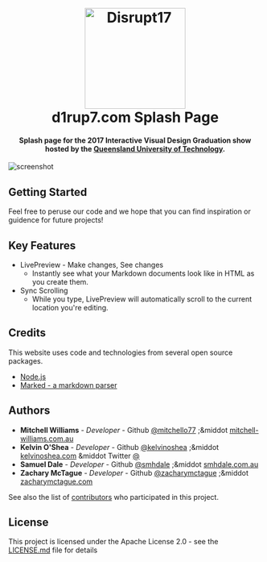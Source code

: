 <h1 align="center">
  <br>
  <a href="https://d1rup7.com"><img src="#" alt="Disrupt17" width="200"></a>
  <br>
  d1rup7.com Splash Page
  <br>
</h1>

<h4 align="center">Splash page for the 2017 Interactive Visual Design Graduation show hosted by the <a href="https://www.qut.edu.au/" target="_blank">Queensland University of Technology</a>.</h4>

![screenshot](#)


## Getting Started
Feel free to peruse our code and we hope that you can find inspiration or guidence for future projects!

## Key Features

* LivePreview - Make changes, See changes
  - Instantly see what your Markdown documents look like in HTML as you create them.
* Sync Scrolling
  - While you type, LivePreview will automatically scroll to the current location you're editing.

## Credits

This website uses code and technologies from several open source packages.

- [Node.js](https://nodejs.org/)
- [Marked - a markdown parser](https://github.com/chjj/marked)

## Authors

* **Mitchell Williams** - *Developer* - Github [@mitchello77](https://github.com/mitchello77) ;&middot [mitchell-williams.com.au](https://mitchell-williams.com.au)
* **Kelvin O'Shea** - *Developer* - Github [@kelvinoshea](https://github.com/kelvinoshea) ;&middot [kelvinoshea.com](http://kelvinoshea.com/) &middot Twitter [@](#)
* **Samuel Dale** - *Developer* - Github [@smhdale](https://github.com/smhdale) ;&middot [smhdale.com.au](http://smhdale.com.au/)
* **Zachary McTague** - *Developer* - Github [@zacharymctague](https://github.com/zacharymctague) ;&middot [zacharymctague.com](http://smhdale.com.au/)

See also the list of [contributors](https://github.com/kelvinoshea/disrupt-splash/contributors) who participated in this project.

## License

This project is licensed under the Apache License 2.0 - see the [LICENSE.md](LICENSE.md) file for details
